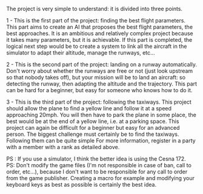 The project is very simple to understand: it is divided into three points.  

1 - This is the first part of the project: finding the best flight parameters. This part aims to create an AI that proposes the best flight parameters, the best approaches. It is an ambitious and relatively complex project because it takes many parameters, but it is achievable. 
If this part is completed, the logical next step would be to create a system to link all the aircraft in the simulator to adapt their altitude, manage the runways, etc...  

2 - This is the second part of the project: landing on a runway automatically. Don't worry about whether the runways are free or not (just look upstream so that nobody takes off), but your mission will be to land an aircraft: so detecting the runway, then adapting the altitude and the trajectory. This part can be hard for a beginner, but easy for someone who knows how to do it.  

3 - This is the third part of the project: following the taxiways. This project should allow the plane to find a yellow line and follow it at a speed approaching 20mph. You will then have to park the plane in some place, the best would be at the end of a yellow line, i.e. at a parking space. This project can again be difficult for a beginner but easy for an advanced person. The biggest challenge must certainly be to find the taxiways. Following them can be quite simple
For more information, register in a party with a member with a rank as detailed above.  


PS : If you use a simulator, I think the better idea is using the Cesna 172.  
PS: Don't modify the game files (I'm not responsible in case of ban, call to order, etc...), because I don't want to be responsible for any call to order from the game publisher. Creating a macro for example and modifying your keyboard keys as best as possible is certainly the best idea.  
